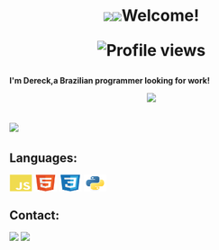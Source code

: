 <h1 align="center"><img src="https://em-content.zobj.net/source/animated-noto-color-emoji/356/waving-hand_1f44b.gif" width="35px"><img src="https://em-content.zobj.net/source/animated-noto-color-emoji/356/slightly-smiling-face_1f642.gif" width="55px">Welcome!
<p align="center"><img src="https://komarev.com/ghpvc/?username=Dereckye&color=red" alt="Profile views"/></p></h1>

<p><strong>I'm Dereck,a Brazilian programmer looking for work!</strong></p>

<div align="center"> 
     <img src="https://github-readme-stats.vercel.app/api/top-langs?username=Dereckye&count_private=true&show_icons=true&theme=github_dark" width="350"/> 
 </div>

<h2 href="https://github.com/Dereckye">
<img height="180cm" src="https://github-readme-stats.vercel.app/api?username=dereckye&show_icons=true&theme=github_dark&inlcude_all_commits=true&count_private=true">
</h2>

## Languages:
<div style="display: inline_block">
 <img align="center" alt="Rafa-Js" height="30" width="40" src="https://raw.githubusercontent.com/devicons/devicon/master/icons/javascript/javascript-plain.svg">
 <img align="center" alt="HTML" height="30" width="40" src="https://raw.githubusercontent.com/devicons/devicon/master/icons/html5/html5-original.svg">
 <img align="center" alt="CSS" height="30" width="40" src="https://raw.githubusercontent.com/devicons/devicon/master/icons/css3/css3-original.svg">
 <img align="center" alt="Python" height="30" width="40" src="https://raw.githubusercontent.com/devicons/devicon/master/icons/python/python-original.svg">
</div>

## Contact:
<p align="left">
 <a href = "dereckluizs@gmail.com"><img src="https://img.shields.io/badge/-Gmail-%23333?style=for-the-badge&logo=gmail&logoColor=white" target="_blank"></a>
 <a href="https://www.linkedin.com/in/dereck-luiz-dos-santos" target="_blank"><img src="https://img.shields.io/badge/-LinkedIn-%230077B5?style=for-the-badge&logo=linkedin&logoColor=white" target="_blank"></a>
</p>
